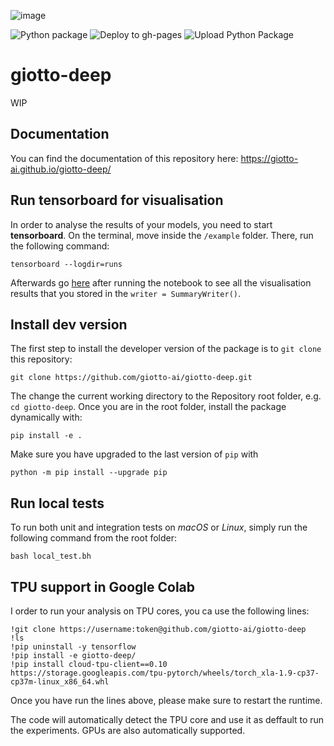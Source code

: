 ![image](https://github.com/giotto-ai/giotto-deep/blob/master/docs/giotto-deep-big.svg)

![Python package](https://github.com/giotto-ai/giotto-deep/workflows/Python%20package/badge.svg)
![Deploy to gh-pages](https://github.com/giotto-ai/giotto-deep/workflows/Deploy%20to%20gh-pages/badge.svg)
![Upload Python Package](https://github.com/giotto-ai/giotto-deep/workflows/Upload%20Python%20Package/badge.svg)
# giotto-deep

WIP
## Documentation

You can find the documentation of this repository here: https://giotto-ai.github.io/giotto-deep/

## Run tensorboard for visualisation

In order to analyse the results of your models, you need to start **tensorboard**. On the terminal, move inside the `/example` folder. There, run the following command:
```
tensorboard --logdir=runs
```
Afterwards go [here](http://localhost:6006/) after running the notebook to see all the visualisation results that you stored in the `writer = SummaryWriter()`.

## Install dev version

The first step to install the developer version of the package is to `git clone` this repository:
```
git clone https://github.com/giotto-ai/giotto-deep.git
```
The change the current working directory to the Repository root folder, e.g. `cd giotto-deep`. 
Once you are in the root folder, install the package dynamically with:
```
pip install -e .
```
Make sure you have upgraded to the last version of `pip` with
```
python -m pip install --upgrade pip
```

## Run local tests
To run both unit and integration tests on *macOS* or *Linux*, simply run the following command from the root folder:
```
bash local_test.bh
```

## TPU support in Google Colab

I order to run your analysis on TPU cores, you ca use the following lines:
```
!git clone https://username:token@github.com/giotto-ai/giotto-deep
!ls
!pip uninstall -y tensorflow
!pip install -e giotto-deep/
!pip install cloud-tpu-client==0.10 https://storage.googleapis.com/tpu-pytorch/wheels/torch_xla-1.9-cp37-cp37m-linux_x86_64.whl
```
Once you have run the lines above, please make sure to restart the runtime.

The code will automatically detect the TPU core and use it as deffault to run the experiments. GPUs are also automatically supported.
